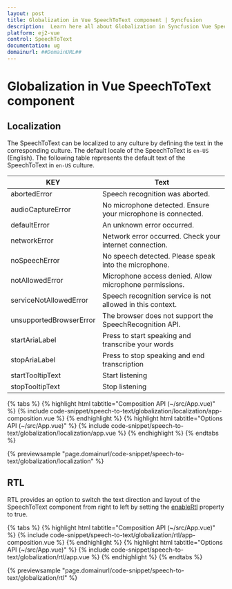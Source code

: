 ```yaml
---
layout: post
title: Globalization in Vue SpeechToText component | Syncfusion
description:  Learn here all about Globalization in Syncfusion Vue SpeechToText component of Syncfusion Essential JS 2 and more.
platform: ej2-vue
control: SpeechToText
documentation: ug
domainurl: ##DomainURL##
---
```


# Globalization in Vue SpeechToText component

## Localization

The SpeechToText can be localized to any culture by defining the text in the corresponding culture. The default locale of the SpeechToText is `en-US` (English). The following table represents the default text of the SpeechToText in `en-US` culture.

|KEY|Text|
|----|----|
|abortedError|Speech recognition was aborted.|
|audioCaptureError|No microphone detected. Ensure your microphone is connected.|
|defaultError|An unknown error occurred.|
|networkError|Network error occurred. Check your internet connection.|
|noSpeechError|No speech detected. Please speak into the microphone.|
|notAllowedError|Microphone access denied. Allow microphone permissions.|
|serviceNotAllowedError|Speech recognition service is not allowed in this context.|
|unsupportedBrowserError|The browser does not support the SpeechRecognition API.|
|startAriaLabel|Press to start speaking and transcribe your words|
|stopAriaLabel|Press to stop speaking and end transcription|
|startTooltipText|Start listening|
|stopTooltipText|Stop listening|

{% tabs %}
{% highlight html tabtitle="Composition API (~/src/App.vue)" %}
{% include code-snippet/speech-to-text/globalization/localization/app-composition.vue %}
{% endhighlight %}
{% highlight html tabtitle="Options API (~/src/App.vue)" %}
{% include code-snippet/speech-to-text/globalization/localization/app.vue %}
{% endhighlight %}
{% endtabs %}
        
{% previewsample "page.domainurl/code-snippet/speech-to-text/globalization/localization" %}

## RTL

RTL provides an option to switch the text direction and layout of the SpeechToText component from right to left by setting the [enableRtl](../api/speech-to-text#enableRtl) property to true.

{% tabs %}
{% highlight html tabtitle="Composition API (~/src/App.vue)" %}
{% include code-snippet/speech-to-text/globalization/rtl/app-composition.vue %}
{% endhighlight %}
{% highlight html tabtitle="Options API (~/src/App.vue)" %}
{% include code-snippet/speech-to-text/globalization/rtl/app.vue %}
{% endhighlight %}
{% endtabs %}
        
{% previewsample "page.domainurl/code-snippet/speech-to-text/globalization/rtl" %}
